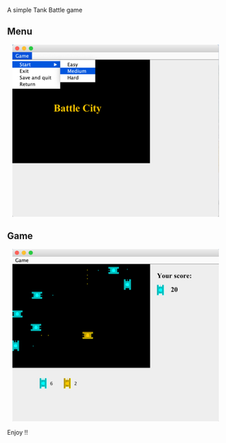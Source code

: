 
A simple Tank Battle game

Menu
--------
<div align=center><img width="481" height="400" src="https://github.com/brycexu/Battle-City/blob/master/images/menu.png"/></div>

Game
--------
<div align=center><img width="481" height="400" src="https://github.com/brycexu/Battle-City/blob/master/images/game.png"/></div>

Enjoy !!
